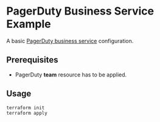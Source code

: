 # PagerDuty Business Service Example

A basic [PagerDuty business service](https://support.pagerduty.com/main/docs/business-services) configuration.

## Prerequisites

* PagerDuty **team** resource has to be applied.

## Usage

```shell
terraform init
terraform apply
```
